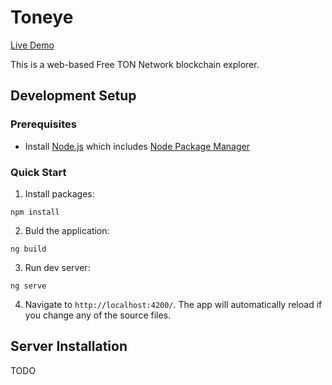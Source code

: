 # Toneye
[Live Demo](http://toneye.app/)

This is a web-based Free TON Network blockchain explorer.

## Development Setup

### Prerequisites

- Install [Node.js](https://nodejs.org/) which includes [Node Package Manager](https://www.npmjs.com/get-npm)

### Quick Start

1. Install packages:
```
npm install
```
2. Buld the application:
```
ng build
```
3. Run dev server:
```
ng serve
```
4. Navigate to `http://localhost:4200/`. The app will automatically reload if you change any of the source files.

## Server Installation

TODO
